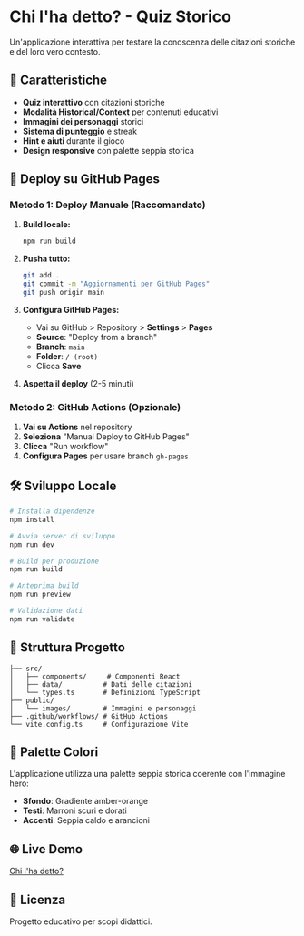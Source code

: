 # Chi l'ha detto? - Quiz Storico

Un'applicazione interattiva per testare la conoscenza delle citazioni storiche e del loro vero contesto.

## 🎯 Caratteristiche

- **Quiz interattivo** con citazioni storiche
- **Modalità Historical/Context** per contenuti educativi
- **Immagini dei personaggi** storici
- **Sistema di punteggio** e streak
- **Hint e aiuti** durante il gioco
- **Design responsive** con palette seppia storica

## 🚀 Deploy su GitHub Pages

### Metodo 1: Deploy Manuale (Raccomandato)

1. **Build locale:**
   ```bash
   npm run build
   ```

2. **Pusha tutto:**
   ```bash
   git add .
   git commit -m "Aggiornamenti per GitHub Pages"
   git push origin main
   ```

3. **Configura GitHub Pages:**
   - Vai su GitHub > Repository > **Settings** > **Pages**
   - **Source**: "Deploy from a branch"
   - **Branch**: `main`
   - **Folder**: `/ (root)`
   - Clicca **Save**

4. **Aspetta il deploy** (2-5 minuti)

### Metodo 2: GitHub Actions (Opzionale)

1. **Vai su Actions** nel repository
2. **Seleziona** "Manual Deploy to GitHub Pages"
3. **Clicca** "Run workflow"
4. **Configura Pages** per usare branch `gh-pages`

## 🛠️ Sviluppo Locale

```bash
# Installa dipendenze
npm install

# Avvia server di sviluppo
npm run dev

# Build per produzione
npm run build

# Anteprima build
npm run preview

# Validazione dati
npm run validate
```

## 📁 Struttura Progetto

```
├── src/
│   ├── components/     # Componenti React
│   ├── data/          # Dati delle citazioni
│   └── types.ts       # Definizioni TypeScript
├── public/
│   └── images/        # Immagini e personaggi
├── .github/workflows/ # GitHub Actions
└── vite.config.ts     # Configurazione Vite
```

## 🎨 Palette Colori

L'applicazione utilizza una palette seppia storica coerente con l'immagine hero:
- **Sfondo**: Gradiente amber-orange
- **Testi**: Marroni scuri e dorati
- **Accenti**: Seppia caldo e arancioni

## 🌐 Live Demo

[Chi l'ha detto?](https://[username].github.io/chi-l-ha-detto/)

## 📝 Licenza

Progetto educativo per scopi didattici.

